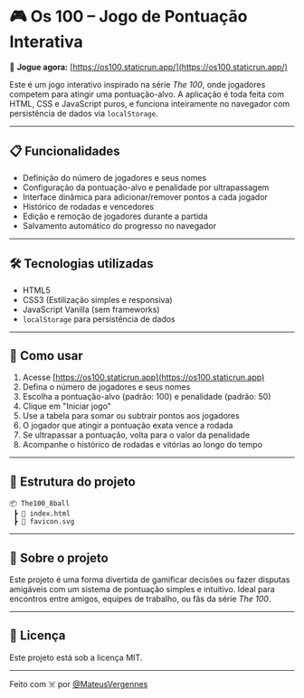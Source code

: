 # 🎮 Os 100 – Jogo de Pontuação Interativa

🔗 **Jogue agora:** [https://os100.staticrun.app/](https://os100.staticrun.app/)

Este é um jogo interativo inspirado na série *The 100*, onde jogadores competem para atingir uma pontuação-alvo. A aplicação é toda feita com HTML, CSS e JavaScript puros, e funciona inteiramente no navegador com persistência de dados via `localStorage`.

---

## 📋 Funcionalidades

- Definição do número de jogadores e seus nomes
- Configuração da pontuação-alvo e penalidade por ultrapassagem
- Interface dinâmica para adicionar/remover pontos a cada jogador
- Histórico de rodadas e vencedores
- Edição e remoção de jogadores durante a partida
- Salvamento automático do progresso no navegador

---

## 🛠️ Tecnologias utilizadas

- HTML5
- CSS3 (Estilização simples e responsiva)
- JavaScript Vanilla (sem frameworks)
- `localStorage` para persistência de dados

---

## 🚀 Como usar

1. Acesse [https://os100.staticrun.app](https://os100.staticrun.app)
2. Defina o número de jogadores e seus nomes
3. Escolha a pontuação-alvo (padrão: 100) e penalidade (padrão: 50)
4. Clique em "Iniciar jogo"
5. Use a tabela para somar ou subtrair pontos aos jogadores
6. O jogador que atingir a pontuação exata vence a rodada
7. Se ultrapassar a pontuação, volta para o valor da penalidade
8. Acompanhe o histórico de rodadas e vitórias ao longo do tempo

---

## 📁 Estrutura do projeto

```
📦 The100_8ball
 ┣ 📄 index.html
 ┣ 📄 favicon.svg
```

---

## 🧠 Sobre o projeto

Este projeto é uma forma divertida de gamificar decisões ou fazer disputas amigáveis com um sistema de pontuação simples e intuitivo. Ideal para encontros entre amigos, equipes de trabalho, ou fãs da série *The 100*.

---

## 📄 Licença

Este projeto está sob a licença MIT.

---

Feito com ☠️ por [@MateusVergennes](https://github.com/MateusVergennes)
